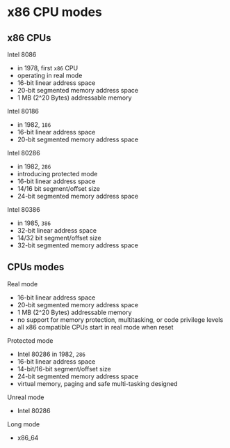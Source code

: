 # x86 CPU modes

## x86 CPUs

Intel 8086
- in 1978, first `x86` CPU
- operating in real mode
- 16-bit linear address space
- 20-bit segmented memory address space
- 1 MB (2^20 Bytes) addressable memory

Intel 80186
- in 1982, `186`
- 16-bit linear address space
- 20-bit segmented memory address space

Intel 80286
- in 1982, `286`
- introducing protected mode
- 16-bit linear address space
- 14/16 bit segment/offset size
- 24-bit segmented memory address space

Intel 80386
- in 1985, `386`
- 32-bit linear address space
- 14/32 bit segment/offset size
- 32-bit segmented memory address space


## CPUs modes

Real mode
- 16-bit linear address space
- 20-bit segmented memory address space
- 1 MB (2^20 Bytes) addressable memory
- no support for memory protection, multitasking, or code privilege levels
- all x86 compatible CPUs start in real mode when reset

Protected mode
- Intel 80286 in 1982, `286`
- 16-bit linear address space
- 14-bit/16-bit segment/offset size
- 24-bit segmented memory address space
- virtual memory, paging and safe multi-tasking designed

Unreal mode
- Intel 80286

Long mode
- x86_64